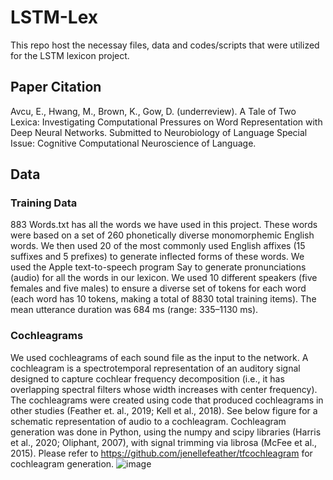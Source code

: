 # LSTM-Lex
This repo host the necessay files, data and codes/scripts that were utilized for the LSTM lexicon project.

## Paper Citation
Avcu, E., Hwang, M., Brown, K., Gow, D. (underreview). A Tale of Two Lexica: Investigating Computational Pressures on Word Representation with Deep Neural Networks. Submitted to Neurobiology of Language Special Issue: Cognitive Computational Neuroscience of Language.

## Data
### Training Data
883 Words.txt has all the words we have used in this project. These words were based on a set of 260 phonetically diverse monomorphemic English words. We then used 20 of the most commonly used English affixes (15 suffixes and 5 prefixes) to generate inflected forms of these words. We used the Apple text-to-speech program Say to generate pronunciations (audio) for all the words in our lexicon. We used 10 different speakers (five females and five males) to ensure a diverse set of tokens for each word (each word has 10 tokens, making a total of 8830 total training items). The mean utterance duration was 684 ms (range: 335–1130 ms).

### Cochleagrams
We used cochleagrams of each sound file as the input to the network. A cochleagram is a spectrotemporal representation of an auditory signal designed to capture cochlear frequency decomposition (i.e., it has overlapping spectral filters whose width increases with center frequency). The cochleagrams were created using code that produced cochleagrams in other studies (Feather et. al., 2019; Kell et al., 2018). See below figure for a schematic representation of audio to a cochleagram. Cochleagram generation was done in Python, using the numpy and scipy libraries (Harris et al., 2020; Oliphant, 2007), with signal trimming via librosa (McFee et al., 2015). Please refer to https://github.com/jenellefeather/tfcochleagram for cochleagram generation. 
![image](https://user-images.githubusercontent.com/32641692/164516870-9198cd2c-5a5b-47e8-a102-030ecf4c1da8.png)
